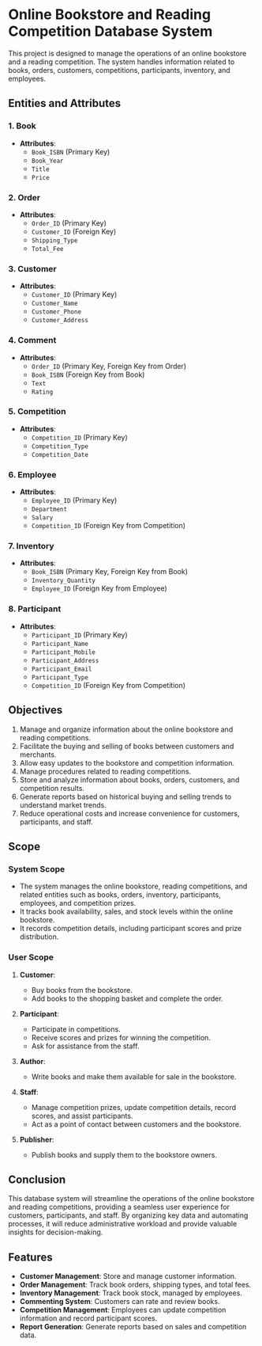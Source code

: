 # Online Bookstore and Reading Competition Database System

This project is designed to manage the operations of an online bookstore and a reading competition. The system handles information related to books, orders, customers, competitions, participants, inventory, and employees.

## Entities and Attributes

### 1. **Book**
- **Attributes**:
  - `Book_ISBN` (Primary Key)
  - `Book_Year`
  - `Title`
  - `Price`

### 2. **Order**
- **Attributes**:
  - `Order_ID` (Primary Key)
  - `Customer_ID` (Foreign Key)
  - `Shipping_Type`
  - `Total_Fee`

### 3. **Customer**
- **Attributes**:
  - `Customer_ID` (Primary Key)
  - `Customer_Name`
  - `Customer_Phone`
  - `Customer_Address`

### 4. **Comment**
- **Attributes**:
  - `Order_ID` (Primary Key, Foreign Key from Order)
  - `Book_ISBN` (Foreign Key from Book)
  - `Text`
  - `Rating`

### 5. **Competition**
- **Attributes**:
  - `Competition_ID` (Primary Key)
  - `Competition_Type`
  - `Competition_Date`

### 6. **Employee**
- **Attributes**:
  - `Employee_ID` (Primary Key)
  - `Department`
  - `Salary`
  - `Competition_ID` (Foreign Key from Competition)

### 7. **Inventory**
- **Attributes**:
  - `Book_ISBN` (Primary Key, Foreign Key from Book)
  - `Inventory_Quantity`
  - `Employee_ID` (Foreign Key from Employee)

### 8. **Participant**
- **Attributes**:
  - `Participant_ID` (Primary Key)
  - `Participant_Name`
  - `Participant_Mobile`
  - `Participant_Address`
  - `Participant_Email`
  - `Participant_Type`
  - `Competition_ID` (Foreign Key from Competition)

## Objectives

1. Manage and organize information about the online bookstore and reading competitions.
2. Facilitate the buying and selling of books between customers and merchants.
3. Allow easy updates to the bookstore and competition information.
4. Manage procedures related to reading competitions.
5. Store and analyze information about books, orders, customers, and competition results.
6. Generate reports based on historical buying and selling trends to understand market trends.
7. Reduce operational costs and increase convenience for customers, participants, and staff.

## Scope

### System Scope
- The system manages the online bookstore, reading competitions, and related entities such as books, orders, inventory, participants, employees, and competition prizes.
- It tracks book availability, sales, and stock levels within the online bookstore.
- It records competition details, including participant scores and prize distribution.

### User Scope

1. **Customer**:
   - Buy books from the bookstore.
   - Add books to the shopping basket and complete the order.
   
2. **Participant**:
   - Participate in competitions.
   - Receive scores and prizes for winning the competition.
   - Ask for assistance from the staff.

3. **Author**:
   - Write books and make them available for sale in the bookstore.
   
4. **Staff**:
   - Manage competition prizes, update competition details, record scores, and assist participants.
   - Act as a point of contact between customers and the bookstore.

5. **Publisher**:
   - Publish books and supply them to the bookstore owners.

## Conclusion
This database system will streamline the operations of the online bookstore and reading competitions, providing a seamless user experience for customers, participants, and staff. By organizing key data and automating processes, it will reduce administrative workload and provide valuable insights for decision-making.

## Features

- **Customer Management**: Store and manage customer information.
- **Order Management**: Track book orders, shipping types, and total fees.
- **Inventory Management**: Track book stock, managed by employees.
- **Commenting System**: Customers can rate and review books.
- **Competition Management**: Employees can update competition information and record participant scores.
- **Report Generation**: Generate reports based on sales and competition data.
